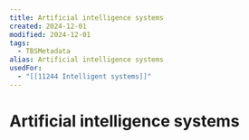 ```yaml
---
title: Artificial intelligence systems
created: 2024-12-01
modified: 2024-12-01
tags:
  - TBSMetadata
alias: Artificial intelligence systems
usedFor:
  - "[[11244 Intelligent systems]]"
---
```

# Artificial intelligence systems
